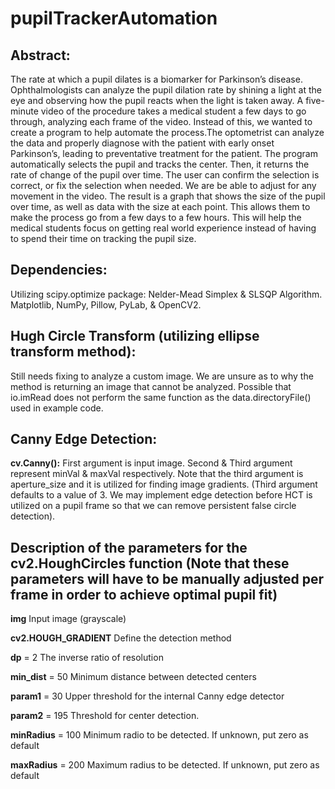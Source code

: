 # pupilTrackerAutomation

## Abstract: 

The rate at which a pupil dilates is a biomarker for Parkinson’s disease. Ophthalmologists can analyze the pupil dilation rate by shining a light at the eye and observing how the pupil reacts when the light is taken away. A five-minute video of the procedure takes a medical student a few days to go through, analyzing each frame of the video. Instead of this, we wanted to create a program to help automate the process.The optometrist can analyze the data and properly diagnose with the patient with early onset Parkinson’s, leading to preventative treatment for the patient. The program automatically selects the pupil and tracks the center. Then, it returns the rate of change of the pupil over time. The user can confirm the selection is correct, or fix the selection when needed. We are be able to adjust for any movement in the video. The result is a graph that shows the size of the pupil over time, as well as data with the size at each point. This allows them to make the process go from a few days to a few hours. This will help the medical students focus on getting real world experience instead of having to spend their time on tracking the pupil size.

## Dependencies: 

Utilizing scipy.optimize package: Nelder-Mead Simplex & SLSQP Algorithm. Matplotlib, NumPy, Pillow, PyLab, & OpenCV2.

## Hugh Circle Transform (utilizing ellipse transform method):

Still needs fixing to analyze a custom image. We are unsure as to why the method is returning an image that cannot be analyzed.  Possible that io.imRead does not perform the same function as the data.directoryFile() used in example code.

## Canny Edge Detection:

**cv.Canny():** First argument is input image. Second & Third argument represent minVal & maxVal respectively. Note that the third argument is aperture_size and it is utilized for finding image gradients. (Third argument defaults to a value of 3. We may implement edge detection before HCT is utilized on a pupil frame so that we can remove persistent false circle detection).

## Description of the parameters for the cv2.HoughCircles function (Note that these parameters will have to be manually adjusted per frame in order to achieve optimal pupil fit)

**img** Input image (grayscale)

**cv2.HOUGH_GRADIENT** Define the detection method

**dp** = 2 The inverse ratio of resolution

**min_dist** = 50 Minimum distance between detected centers

**param1** = 30 Upper threshold for the internal Canny edge detector

**param2** = 195 Threshold for center detection.

**minRadius** = 100 Minimum radio to be detected. If unknown, put zero as default

**maxRadius** = 200 Maximum radius to be detected. If unknown, put zero as default
